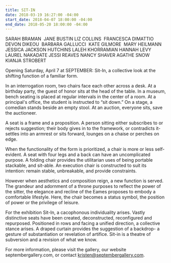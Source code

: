 ```yaml
---
title: SIT-IN
date: 2018-03-19 16:27:00 -04:00
start_date: 2018-04-07 18:00:00 -04:00
end_date: 2018-05-20 18:00:00 -04:00
---
```


SARAH BRAMAN  JANE BUSTIN  LIZ COLLINS  FRANCESCA DIMATTIO  DEVON DIKEOU  BARBARA GALLUCCI  KATE GILMORE  MARY HEILMANN  JESSICA JACKSON HUTCHINS  LALEH KHORRAMIAN  HANNAH LEVY  LAUREL NAKADATE  JESSI REAVES  NANCY SHAVER  AGATHE SNOW  KIANJA STROBERT 

Opening Saturday, April 7 at SEPTEMBER: Sit-In, a collective look at the shifting function of a familiar form. 

In an interrogation room, two chairs face each other across a desk. At a birthday party, the guest of honor sits at the head of the table. In a museum, bench seating is placed at regular intervals in the center of a room. At a principal's office, the student is instructed to “sit down.” On a stage, a comedian stands beside an empty stool. At an auction, everyone sits, save the auctioneer. 

A seat is a frame and a proposition. A person sitting either subscribes to or rejects suggestion; their body gives in to the framework, or contradicts it- settles into an armrest or sits forward, lounges on a chaise or perches on edge. 

When the functionality of the form is prioritized, a chair is more or less self-evident. A seat with four legs and a back can have an uncomplicated purpose. A folding chair provides the utilitarian uses of being portable stackable, and sit-able. An execution chair is constructed to suit its intention: remain stable, unbreakable, and provide constraints. 

However when aesthetics and composition reign, a new function is served. The grandeur and adornment of a throne purposes to reflect the power of the sitter, the elegance and recline of the Eames proposes to embody a comfortable lifestyle. Here, the chair becomes a status symbol, the position of power or the privilege of leisure. 

For the exhibition Sit-In, a cacophonous individuality arises. Vastly distinctive seats have been created, deconstructed, reconfigured and repurposed. Positioned in rows and facing a unified direction, a collective stance arises. A draped curtain provides the suggestion of a backdrop- a gesture of substantiation or revelation of artifice. Sit-in is a theatre of subversion and a revision of what we know. 

For more information, please visit the gallery, our website septembergallery.com, or contact kristen@septembergallery.com. 

